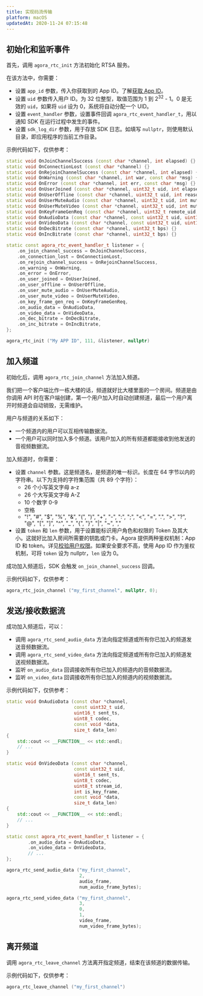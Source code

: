 ```yaml
---
title: 实现码流传输
platform: macOS
updatedAt: 2020-11-24 07:15:48
---
```


## 初始化和监听事件

首先，调用 `agora_rtc_init` 方法初始化 RTSA 服务。

在该方法中，你需要：

- 设置 `app_id` 参数，传入你获取到的 App ID。了解[获取 App ID](./demo_guide_windows?platform=Windows#创建-agora-账号并获取-app-id)。
- 设置 `uid` 参数传入用户 ID。为 32 位整型，取值范围为 1 到 2<sup>32</sup> - 1。0 是无效的 `uid`，如果将 `uid` 设为 0，系统将自动分配一个 UID。
- 设置 `event_handler` 参数，设置事件回调 `agora_rtc_event_handler_t`，用以通知 SDK 在运行过程中发生的事件。
- 设置 `sdk_log_dir` 参数，用于存放 SDK 日志。如填写 `nullptr`，则使用默认目录，即应用程序的当前工作目录。

示例代码如下，仅供参考：

```c++
static void OnJoinChannelSuccess (const char *channel, int elapsed) {}
static void OnConnectionLost (const char *channel) {}
static void OnRejoinChannelSuccess (const char *channel, int elapsed) {}
static void OnWarning (const char *channel, int war, const char *msg) {}
static void OnError (const char *channel, int err, const char *msg) {}
static void OnUserJoined (const char *channel, uint32_t uid, int elapsed) {}
static void OnUserOffline (const char *channel, uint32_t uid, int reason) {}
static void OnUserMuteAudio (const char *channel, uint32_t uid, int muted) {}
static void OnUserMuteVideo (const char *channel, uint32_t uid, int muted) {}
static void OnKeyFrameGenReq (const char *channel, uint32_t remote_uid, uint8_t stream_id) {}
static void OnAudioData (const char *channel, const uint32_t uid, uint16_t sent_ts, uint8_t codec, const void *data, size_t data_len) {}
static void OnVideoData (const char *channel, const uint32_t uid, uint16_t sent_ts, uint8_t codec, uint8_t stream_id, int is_key_frame, const void *data, size_t data_len) {}
static void OnDecBitrate (const char *channel, uint32_t bps) {}
static void OnIncBitrate (const char *channel, uint32_t bps) {}

static const agora_rtc_event_handler_t listener = {
	.on_join_channel_success = OnJoinChannelSuccess,
	.on_connection_lost = OnConnectionLost,
	.on_rejoin_channel_success = OnRejoinChannelSuccess,
	.on_warning = OnWarning,
	.on_error = OnError,
	.on_user_joined = OnUserJoined,
	.on_user_offline = OnUserOffline,
	.on_user_mute_audio = OnUserMuteAudio,
	.on_user_mute_video = OnUserMuteVideo,
	.on_key_frame_gen_req = OnKeyFrameGenReq,
	.on_audio_data = OnAudioData,
	.on_video_data = OnVideoData,
	.on_dec_bitrate = OnDecBitrate,
	.on_inc_bitrate = OnIncBitrate,
};

agora_rtc_init ("My APP ID", 111, &listener, nullptr)
```

## 加入频道

初始化后，调用 `agora_rtc_join_channel` 方法加入频道。

我们把一个客户端比作一栋大楼的话，频道就好比大楼里面的一个房间。频道是由你调用 API 时在客户端创建，第一个用户加入时自动创建频道，最后一个用户离开时频道会自动销毁，无需维护。

用户与频道的关系如下：

- 一个频道内的用户可以互相传输数据流。
- 一个用户可以同时加入多个频道。该用户加入的所有频道都能接收到他发送的音视频数据流。

加入频道时，你需要：

- 设置 `channel` 参数。这是频道名，是频道的唯一标识。长度在 64 字节以内的字符串。以下为支持的字符集范围（共 89 个字符）：
  - 26 个小写英文字母 a-z
  - 26 个大写英文字母 A-Z
  - 10 个数字 0-9
  - 空格
  - "!", "#", "$", "%", "&", "(", ")", "+", "-", ":", ";", "<", "=", ".", ">", "?", "@", "[", "]", "^", "\_", "{", "}", "|", "~", ","
- 设置 `token` 和 `len` 参数，用于设置能标识用户角色和权限的 Token 及其大小。这就好比加入房间所需要的钥匙或门卡。Agora 提供两种鉴权机制：App ID 和 token。详见[校验用户权限](https://docs.agora.io/cn/Agora%20Platform/token?platform=All%20Platforms)。如果安全要求不高，使用 App ID 作为鉴权机制，可将 `token` 设为 nullptr，`len` 设为 0。

成功加入频道后，SDK 会触发 `on_join_channel_success` 回调。

示例代码如下，仅供参考：

```c++
agora_rtc_join_channel ("my_first_channel", nullptr, 0);
```

## 发送/接收数据流

成功加入频道后，可以：

- 调用 `agora_rtc_send_audio_data` 方法向指定频道或所有你已加入的频道发送音频数据流。
- 调用 `agora_rtc_send_video_data` 方法向指定频道或所有你已加入的频道发送视频数据流。
- 监听 `on_audio_data` 回调接收所有你已加入的频道内的音频数据流。
- 监听 `on_video_data` 回调接收所有你已加入的频道内的视频数据流。

示例代码如下，仅供参考：

```c++
static void OnAudioData (const char *channel,
                         const uint32_t uid,
                         uint16_t sent_ts,
                         uint8_t codec,
                         const void *data,
                         size_t data_len)
{
	std::cout << __FUNCTION__ << std::endl;
	// ...
}

static void OnVideoData (const char *channel,
                         const uint32_t uid,
                         uint16_t sent_ts,
                         uint8_t codec,
                         uint8_t stream_id,
                         int is_key_frame,
                         const void *data,
                         size_t data_len)
{
	std::cout << __FUNCTION__ << std::endl;
	// ...
}

static const agora_rtc_event_handler_t listener = {
		.on_audio_data = OnAudioData,
		.on_video_data = OnVideoData,
		// ...
};

agora_rtc_send_audio_data ("my_first_channel",
                           2,
                           audio_frame,
                           num_audio_frame_bytes);

agora_rtc_send_video_data ("my_first_channel",
                           3,
                           0,
                           1,
                           video_frame,
                           num_video_frame_bytes);
```

## 离开频道

调用 `agora_rtc_leave_channel` 方法离开指定频道，结束在该频道的数据传输。

示例代码如下，仅供参考：

```c++
agora_rtc_leave_channel ("my_first_channel")
```
